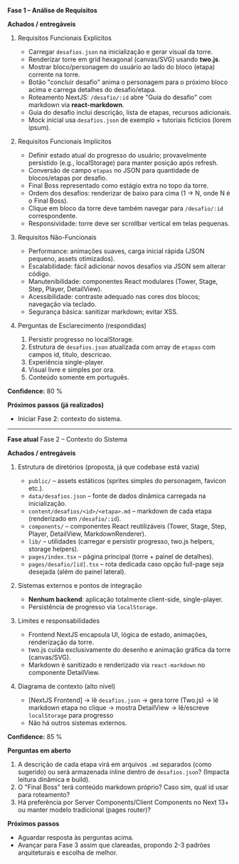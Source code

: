 **Fase 1 – Análise de Requisitos**

**Achados / entregáveis**
1. Requisitos Funcionais Explícitos
   - Carregar `desafios.json` na inicialização e gerar visual da torre.
   - Renderizar torre em grid hexagonal (canvas/SVG) usando **two.js**.
   - Mostrar bloco/personagem do usuário ao lado do bloco (etapa) corrente na torre.
   - Botão "concluir desafio" anima o personagem para o próximo bloco acima e carrega detalhes do desafio/etapa.
   - Roteamento NextJS: `/desafio/:id` abre "Guia do desafio" com markdown via **react-markdown**.
   - Guia do desafio inclui descrição, lista de etapas, recursos adicionais.
   - Mock inicial usa `desafios.json` de exemplo + tutoriais fictícios (lorem ipsum).

2. Requisitos Funcionais Implícitos
   - Definir estado atual do progresso do usuário; provavelmente persistido (e.g., localStorage) para manter posição após refresh.
   - Conversão de campo `etapas` no JSON para quantidade de blocos/etapas por desafio.
   - Final Boss representado como estágio extra no topo da torre.
   - Ordem dos desafios: renderizar de baixo para cima (1 → N, onde N é o Final Boss).
   - Clique em bloco da torre deve também navegar para `/desafio/:id` correspondente.
   - Responsividade: torre deve ser scrollbar vertical em telas pequenas.

3. Requisitos Não-Funcionais
   - Performance: animações suaves, carga inicial rápida (JSON pequeno, assets otimizados).
   - Escalabilidade: fácil adicionar novos desafios via JSON sem alterar código.
   - Manutenibilidade: componentes React modulares (Tower, Stage, Step, Player, DetailView).
   - Acessibilidade: contraste adequado nas cores dos blocos; navegação via teclado.
   - Segurança básica: sanitizar markdown; evitar XSS.

4. Perguntas de Esclarecimento (respondidas)
   1. Persistir progresso no localStorage.
   2. Estrutura de `desafios.json` atualizada com array de `etapas` com campos id, titulo, descricao.
   3. Experiência single-player.
   4. Visual livre e simples por ora.
   5. Conteúdo somente em português.

**Confidence:** 80 %

**Próximos passos (já realizados)**
- Iniciar Fase 2: contexto do sistema.

---

**Fase atual**
Fase 2 – Contexto do Sistema

**Achados / entregáveis**
1. Estrutura de diretórios (proposta, já que codebase está vazia)
   - `public/` – assets estáticos (sprites simples do personagem, favicon etc.).
   - `data/desafios.json` – fonte de dados dinâmica carregada na inicialização.
   - `content/desafios/<id>/<etapa>.md` – markdown de cada etapa (renderizado em `/desafio/:id`).
   - `components/` – componentes React reutilizáveis (Tower, Stage, Step, Player, DetailView, MarkdownRenderer).
   - `lib/` – utilidades (carregar e persistir progresso, two.js helpers, storage helpers).
   - `pages/index.tsx` – página principal (torre + painel de detalhes).
   - `pages/desafio/[id].tsx` – rota dedicada caso opção full-page seja desejada (além do painel lateral).

2. Sistemas externos e pontos de integração
   - **Nenhum backend**: aplicação totalmente client-side, single-player.
   - Persistência de progresso via `localStorage`.

3. Limites e responsabilidades
   - Frontend NextJS encapsula UI, lógica de estado, animações, renderização da torre.
   - two.js cuida exclusivamente do desenho e animação gráfica da torre (canvas/SVG).
   - Markdown é sanitizado e renderizado via `react-markdown` no componente DetailView.

4. Diagrama de contexto (alto nível)
   - [NextJS Frontend]
     → lê `desafios.json` → gera torre (Two.js)
     → lê markdown etapa no clique → mostra DetailView
     → lê/escreve `localStorage` para progresso
   - Não há outros sistemas externos.

**Confidence:** 85 %

**Perguntas em aberto**
1. A descrição de cada etapa virá em arquivos `.md` separados (como sugerido) ou será armazenada inline dentro de `desafios.json`? (Impacta leitura dinâmica e build).
2. O "Final Boss" terá conteúdo markdown próprio? Caso sim, qual id usar para roteamento?
3. Há preferência por Server Components/Client Components no Next 13+ ou manter modelo tradicional (pages router)?

**Próximos passos**
- Aguardar resposta às perguntas acima.
- Avançar para Fase 3 assim que clareadas, propondo 2-3 padrões arquiteturais e escolha de melhor. 